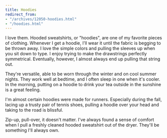 ```yaml
---
title: Hoodies
redirect_from:
- "/archives/12050-hoodies.html"
- "/hoodies.html"
---
```



I love them. Hooded sweatshirts, or "hoodies", are one of my favorite pieces of clothing. Whenever I get a hoodie, I'll wear it until the fabric is begging to be thrown away. I love the simple colors and pulling the sleeves up when you sit down to type. I enjoy trying to make the drawstrings perfectly symmetrical. Eventually, however, I almost always end up pulling that string out.

They're versatile, able to be worn through the winter and on cool summer nights. They work well at bedtime, and I often sleep in one when it's cooler. In the morning, putting on a hoodie to drink your tea outside in the sunshine is a great feeling.

I'm almost certain hoodies were made for runners. Especially during the fall, lacing up a trusty pair of tennis shoes, pulling a hoodie over your head and taking to the road is blissful.

Zip-up, pull-over, it doesn't matter. I've always found a sense of comfort when I pull a freshly cleaned hooded sweatshirt out of the dryer. They'll be something I'll always own.
